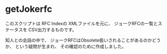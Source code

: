 # getJokerfc

このスクリプトは RFC Indexの XMLファイルを元に、
ジョークRFCの一覧とステータスを CSV出力するものです。

知人との会話の中で、
ジョークRFCはObsolete扱いされることがあるのかどうか、
という疑問が生まれ、
その確認のために作成しました。

